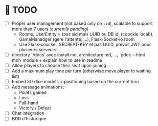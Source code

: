 # 🚀 TODO
- [ ] Proper user management (not based only on `sid`), scalable to support more than 7 users *(currently pending)*
  - Rooms, UserEntity = (pas sid mais UUID ou DB id, (coockie local)), GameManadger (gère l'attente, ...), Flask-Socket-io room
  - Use Flask-coockei, SECREAT-KEY et pas UUID, prévoit JWT pour plusieurs serveurs
- [ ] directory '/docs' avec install.md, architecture.md, ..., 'pdoc --html mon_module + explain how to use in readme
- [ ] Allow players to choose their seat upon joining
- [ ] Add a maximum play time per turn (otherwise move player to waiting list)
- [ ] Embed 3D dice models + positioning based on the current turn
- [ ] Add message animations:  
  - Points gained  
  - Loss
  - Full-hand  
  - Victory / Defeat
- [ ] Chat intégration
- [ ] BDD d'historique